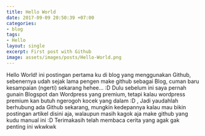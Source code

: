 ```yaml
---
title: Hello World
date: 2017-09-09 20:50:39 +07:00
categories:
- blog
tags:
- Hello
layout: single
excerpt: First post with Github
image: assets/images/posts/Hello-World.png
---
```


Hello World! ini postingan pertama ku di blog yang menggunakan Github, sebenernya udah sejak lama pengen make github sebagai Blog, cuman baru kesampaian (ngerti) sekarang hehee... :D
Dulu sebelum ini saya pernah gunain Blogspot dan Wordpress yang premium, tetapi kalau wordpress premium kan butuh ngerogoh kocek yang dalam :D , Jadi yaudahlah berhubung ada Github sekarang, mungkin kedepannya kalau mau bikin postingan artikel disini aja, walaupun masih kagok aja make github yang kudu manual ini :D
Terimakasih telah membaca cerita yang agak gak penting ini wkwkwk